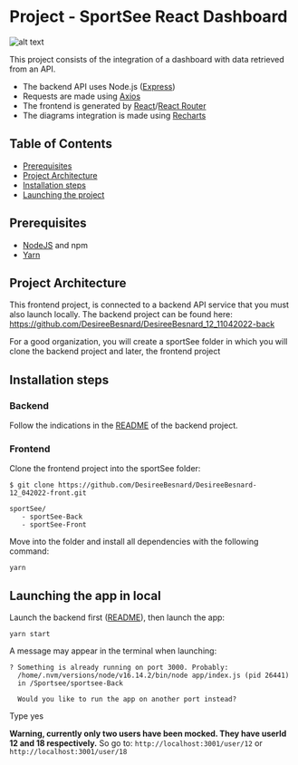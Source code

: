 # Project - SportSee React Dashboard
![alt text](https://github.com/DesireeBesnard/DesireeBesnard-12_042022-front/blob/[main]/project-thumbnail.png?raw=true)  

This project consists of the integration of a dashboard with data retrieved from an API.
- The backend API uses Node.js ([Express](https://expressjs.com/))
- Requests are made using [Axios](https://axios-http.com/docs/intro)
- The frontend is generated by [React](https://reactjs.org/)/[React Router](https://reactrouter.com/)
- The diagrams integration is made using [Recharts](https://recharts.org/en-US/)


## Table of Contents
- [Prerequisites](#prerequisites)
- [Project Architecture](#project-architecture)
- [Installation steps](#installation-steps)
- [Launching the project](#launching-the-project)


## Prerequisites
- [NodeJS](https://nodejs.org/en/) and npm
- [Yarn](https://yarnpkg.com/)


## Project Architecture
This frontend project, is connected to a backend API service that you must also launch locally.
The backend project can be found here: https://github.com/DesireeBesnard/DesireeBesnard_12_11042022-back

For a good organization, you will create a sportSee folder in which you will clone the backend project and later, the frontend project


## Installation steps

### Backend

Follow the indications in the [README](https://github.com/DesireeBesnard/DesireeBesnard_12_11042022-back) of the backend project.

### Frontend

Clone the frontend project into the sportSee folder:
```
$ git clone https://github.com/DesireeBesnard/DesireeBesnard-12_042022-front.git
```

```
sportSee/
   - sportSee-Back
   - sportSee-Front
```

Move into the folder and install all dependencies with the following command:
```
yarn
```

## Launching the app in local
Launch the backend first ([README](https://github.com/DesireeBesnard/DesireeBesnard_12_11042022-back)), then launch the app:
```
yarn start
```

A message may appear in the terminal when launching:
```
? Something is already running on port 3000. Probably:
  /home/.nvm/versions/node/v16.14.2/bin/node app/index.js (pid 26441)
  in /Sportsee/sportsee-Back

  Would you like to run the app on another port instead?
```
Type yes


**Warning, currently only two users have been mocked. They have userId 12 and 18 respectively.**
So go to: `http://localhost:3001/user/12` or `http://localhost:3001/user/18`
